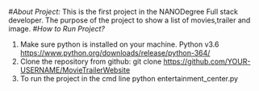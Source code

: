 #*About Project:*
This is the first project in the NANODegree Full stack developer.
The purpose of the project to show a list of movies,trailer and image.
#*How to Run Project?*
1. Make sure python is installed on your machine. Python v3.6 https://www.python.org/downloads/release/python-364/
2. Clone the repository from github: git clone https://github.com/YOUR-USERNAME/MovieTrailerWebsite
3. To run the project in the cmd line python entertainment_center.py
